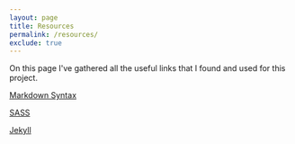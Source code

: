 ```yaml
---
layout: page
title: Resources
permalink: /resources/
exclude: true
---
```

On this page I've gathered all the useful links that I found and used for this project.

[Markdown Syntax](https://daringfireball.net/projects/markdown/syntax)

[SASS](http://sass-lang.com/)

[Jekyll](http://jekyllrb.com/)
